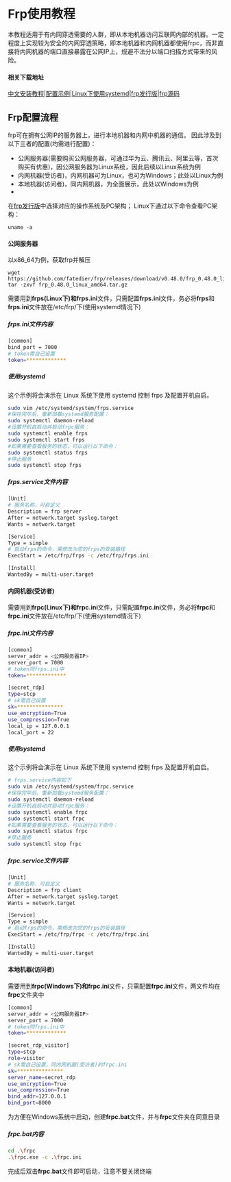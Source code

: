 # Frp使用教程
本教程适用于有内网穿透需要的人群，即从本地机器访问互联网内部的机器。一定程度上实现较为安全的内网穿透策略，即本地机器和内网机器都使用frpc，而非直接将内网机器的端口直接暴露在公网IP上，规避不法分以端口扫描方式带来的风险。

#### 相关下载地址
[中文安装教程](https://gofrp.org/docs/setup/)|[配置示例](https://gofrp.org/docs/examples/ssh/)|[Linux下使用systemd](https://gofrp.org/docs/setup/systemd/)|[frp发行版](https://github.com/fatedier/frp/releases)|[frp源码](https://github.com/fatedier/frp)

## Frp配置流程
frp可在拥有公网IP的服务器上，进行本地机器和内网中机器的通信。
因此涉及到以下三者的配置(均需进行配置)：
- 公网服务器(需要购买公网服务器，可通过华为云、腾讯云、阿里云等，首次购买有优惠)，因公网服务器为Linux系统，因此后续以Linux系统为例
- 内网机器(受访者)，内网机器可为Linux，也可为Windows；此处以Linux为例
- 本地机器(访问者)，同内网机器，为全面展示，此处以Windows为例
- 
在[frp发行版](https://github.com/fatedier/frp/releases)中选择对应的操作系统及PC架构；
Linux下通过以下命令查看PC架构：
```
uname -a
```

#### 公网服务器
以x86_64为例，获取frp并解压
```
wget https://github.com/fatedier/frp/releases/download/v0.48.0/frp_0.48.0_linux_amd64.tar.gz
tar -zxvf frp_0.48.0_linux_amd64.tar.gz
```
需要用到**frps(Linux下)**和**frps.ini**文件，只需配置**frps.ini**文件，务必将**frps**和**frps.ini**文件放在/etc/frp/下(使用systemd情况下)

##### **frps.ini**文件内容
```bash
[common]
bind_port = 7000
# token需自己设置
token=*************
```

##### 使用systemd
这个示例将会演示在 Linux 系统下使用 systemd 控制 frps 及配置开机自启。
```bash
sudo vim /etc/systemd/system/frps.service
#保存完毕后，重新加载systemd服务配置：
sudo systemctl daemon-reload
#设置开机自启动并启动frpc服务：
sudo systemctl enable frps
sudo systemctl start frps
#如果需要查看服务的状态，可以运行以下命令：
sudo systemctl status frps
#停止服务
sudo systemctl stop frps
```

##### **frps.service**文件内容
```bash
[Unit]
# 服务名称，可自定义
Description = frp server
After = network.target syslog.target
Wants = network.target

[Service]
Type = simple
# 启动frps的命令，需修改为您的frps的安装路径
ExecStart = /etc/frp/frps -c /etc/frp/frps.ini

[Install]
WantedBy = multi-user.target
```


#### 内网机器(受访者)
需要用到**frpc(Linux下)**和**frpc.ini**文件，只需配置**frpc.ini**文件，务必将**frpc**和**frpc.ini**文件放在/etc/frp/下(使用systemd情况下)

##### **frpc.ini**文件内容
```bash
[common]
server_addr = <公网服务器IP>
server_port = 7000
# token同frps.ini中
token=*************

[secret_rdp]
type=stcp
# sk需自己设置
sk=***************
use_encryption=True
use_compression=True
local_ip = 127.0.0.1
local_port = 22
```

##### 使用systemd
这个示例将会演示在 Linux 系统下使用 systemd 控制 frps 及配置开机自启。
```bash
# frps.service内容如下
sudo vim /etc/systemd/system/frpc.service
#保存完毕后，重新加载systemd服务配置：
sudo systemctl daemon-reload
#设置开机自启动并启动frpc服务：
sudo systemctl enable frpc
sudo systemctl start frpc
#如果需要查看服务的状态，可以运行以下命令：
sudo systemctl status frpc
#停止服务
sudo systemctl stop frpc
```
##### **frpc.service**文件内容
```bash
[Unit]
# 服务名称，可自定义
Description = frp client
After = network.target syslog.target
Wants = network.target

[Service]
Type = simple
# 启动frps的命令，需修改为您的frps的安装路径
ExecStart = /etc/frp/frpc -c /etc/frp/frpc.ini

[Install]
WantedBy = multi-user.target
```

#### 本地机器(访问者)
需要用到**frpc(Windows下)**和**frpc.ini**文件，只需配置**frpc.ini**文件，两文件均在**frpc**文件夹中
```bash
[common]
server_addr = <公网服务器IP>
server_port = 7000
# token同frps.ini中
token=*************

[secret_rdp_visitor]
type=stcp
role=visitor
# sk需自己设置，同内网机器(受访者)的frpc.ini
sk=***************
server_name=secret_rdp
use_encryption=True
use_compression=True
bind_addr=127.0.0.1
bind_port=8000
```

为方便在Windows系统中启动，创建**frpc.bat**文件，并与**frpc**文件夹在同意目录
##### **frpc.bat**内容
```bash
cd .\frpc
.\frpc.exe -c .\frpc.ini
```
完成后双击**frpc.bat**文件即可启动，注意不要关闭终端